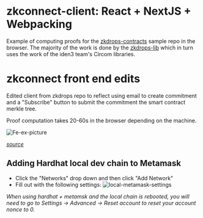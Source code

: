 # zkconnect-client: React + NextJS + Webpacking
Example of computing proofs for the [zkdrops-contracts](/zkdrops-contracts) sample repo in the browser. The majority of the work is done by the [zkdrops-lib](/zkdrops-lib) which in turn uses the work of the iden3 team's Circom libraries. 

# zkconnect front end edits
Edited client from zkdrops repo to reflect using email to create commitment and a "Subscribe" button to submit the commitment the smart contract merkle tree.

Proof computation takes 20-60s in the browser depending on the machine.

![Fe-ex-picture](imgs/fe-ex.png)



*[source](https://github.com/a16z/zkdrops/zkdrops-contracts/blob/master/test/temp/mt_keys_8192.csv)*

## Adding Hardhat local dev chain to Metamask
- Click the "Networks" drop down and then click "Add Network"
- Fill out with the following settings:
![local-metamask-settings](imgs/local-metamask-settings.png)

*When using hardhat + metamsk and the local chain is rebooted, you will need to go to Settings -> Advanced -> Reset account to reset your account nonce to 0.*
